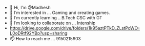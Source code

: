- 👋 Hi, I’m @Madhesh
- 👀 I’m interested in ... Gaming and creating games.
- 🌱 I’m currently learning ...B.Tech CSC with GT
- 💞️ I’m looking to collaborate on ... Intenship
- https://drive.google.com/drive/folders/1k95aztPTkD_ZLstPoWO-L0oDRtf92YBp?usp=sharing
- 📫 How to reach me ... 9150215903

<!---
Madmaxwar/Madmaxwar is a ✨ special ✨ repository because its `README.md` (this file) appears on your GitHub profile.
You can click the Preview link to take a look at your changes.
--->

